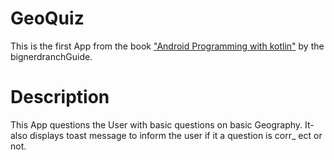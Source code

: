 # GeoQuiz

This is the first App from the book ["Android Programming with kotlin"](//https://bignerdranch.com/books/) 
by the bignerdranchGuide.

# Description

This App questions the User with basic questions on basic Geography. It-
also displays toast message to inform the user if it a question is corr_
ect or not.
